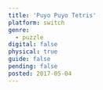 ```yaml
---
title: 'Puyo Puyo Tetris'
platform: switch
genre:
  - puzzle
digital: false
physical: true
guide: false
pending: false
posted: 2017-05-04
---
```

